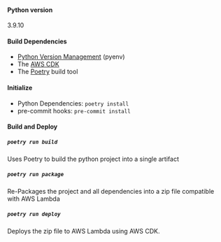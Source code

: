 
#### Python version
3.9.10

#### Build Dependencies
- [Python Version Management](https://github.com/pyenv/pyenv) (pyenv)
- The [AWS CDK](https://docs.aws.amazon.com/cdk/v2/guide/getting_started.html#getting_started_install)
- The [Poetry](https://python-poetry.org/docs/) build tool

#### Initialize
- Python Dependencies: `poetry install`
- pre-commit hooks: `pre-commit install`

#### Build and Deploy
##### `poetry run build`
Uses Poetry to build the python project into a single artifact

##### `poetry run package`
Re-Packages the project and all dependencies into a zip file compatible with AWS Lambda

##### `poetry run deploy`
Deploys the zip file to AWS Lambda using AWS CDK.